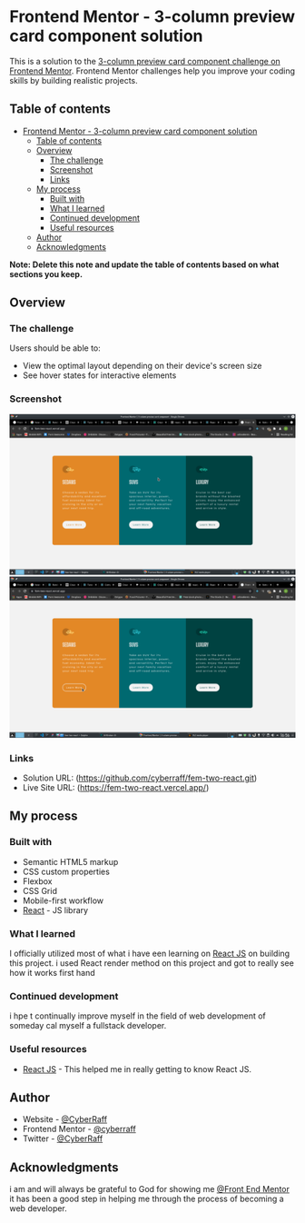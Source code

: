 # Frontend Mentor - 3-column preview card component solution

This is a solution to the [3-column preview card component challenge on Frontend Mentor](https://www.frontendmentor.io/challenges/3column-preview-card-component-pH92eAR2-). Frontend Mentor challenges help you improve your coding skills by building realistic projects. 

## Table of contents

- [Frontend Mentor - 3-column preview card component solution](#frontend-mentor---3-column-preview-card-component-solution)
  - [Table of contents](#table-of-contents)
  - [Overview](#overview)
    - [The challenge](#the-challenge)
    - [Screenshot](#screenshot)
    - [Links](#links)
  - [My process](#my-process)
    - [Built with](#built-with)
    - [What I learned](#what-i-learned)
    - [Continued development](#continued-development)
    - [Useful resources](#useful-resources)
  - [Author](#author)
  - [Acknowledgments](#acknowledgments)

**Note: Delete this note and update the table of contents based on what sections you keep.**

## Overview

### The challenge

Users should be able to:

- View the optimal layout depending on their device's screen size
- See hover states for interactive elements

### Screenshot

![](./Screenshot_20210617_165633.png)
![](./Screenshot_20210617_165656.png)


### Links

- Solution URL: (https://github.com/cyberraff/fem-two-react.git)
- Live Site URL: (https://fem-two-react.vercel.app/)

## My process

### Built with

- Semantic HTML5 markup
- CSS custom properties
- Flexbox
- CSS Grid
- Mobile-first workflow
- [React](https://reactjs.org/) - JS library
### What I learned

I officially utilized most of what i have een learning on  [React JS](https://reactjs.org/) on building this project.
i used React render method on this project and got to really see how it works first hand


### Continued development
i hpe t continually improve myself in the field of web development of someday cal myself a fullstack developer. 
### Useful resources

- [React JS](https://reactjs.org/) - This helped me in really getting to know React JS.
## Author

- Website - [@CyberRaff](https://twitter.com/CyberRaff)
- Frontend Mentor - [@cyberraff](https://www.frontendmentor.io/profile/cyberraff)
- Twitter - [@CyberRaff](https://twitter.com/CyberRaff)

## Acknowledgments
i am and will always be grateful to God for showing me  [@Front End Mentor](https://www.frontendmentor.io)
it has been a good step in helping me through the process of becoming a web developer.